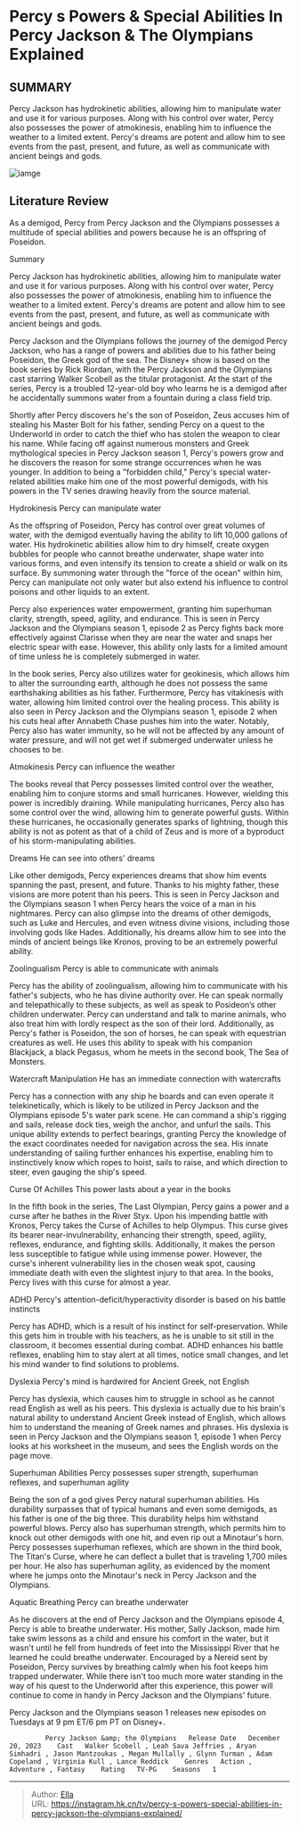 # Percy s Powers &amp; Special Abilities In Percy Jackson &amp; The Olympians Explained


## SUMMARY 



  Percy Jackson has hydrokinetic abilities, allowing him to manipulate water and use it for various purposes.   Along with his control over water, Percy also possesses the power of atmokinesis, enabling him to influence the weather to a limited extent.   Percy&#39;s dreams are potent and allow him to see events from the past, present, and future, as well as communicate with ancient beings and gods.  

![iamge](https://static1.srcdn.com/wordpress/wp-content/uploads/2023/12/img_8064.JPG)

## Literature Review
As a demigod, Percy from Percy Jackson and the Olympians possesses a multitude of special abilities and powers because he is an offspring of Poseidon.





Summary

  Percy Jackson has hydrokinetic abilities, allowing him to manipulate water and use it for various purposes.   Along with his control over water, Percy also possesses the power of atmokinesis, enabling him to influence the weather to a limited extent.   Percy&#39;s dreams are potent and allow him to see events from the past, present, and future, as well as communicate with ancient beings and gods.  







Percy Jackson and the Olympians follows the journey of the demigod Percy Jackson, who has a range of powers and abilities due to his father being Poseidon, the Greek god of the sea. The Disney&#43; show is based on the book series by Rick Riordan, with the Percy Jackson and the Olympians cast starring Walker Scobell as the titular protagonist. At the start of the series, Percy is a troubled 12-year-old boy who learns he is a demigod after he accidentally summons water from a fountain during a class field trip.

Shortly after Percy discovers he&#39;s the son of Poseidon, Zeus accuses him of stealing his Master Bolt for his father, sending Percy on a quest to the Underworld in order to catch the thief who has stolen the weapon to clear his name. While facing off against numerous monsters and Greek mythological species in Percy Jackson season 1, Percy&#39;s powers grow and he discovers the reason for some strange occurrences when he was younger. In addition to being a &#34;forbidden child,&#34; Percy&#39;s special water-related abilities make him one of the most powerful demigods, with his powers in the TV series drawing heavily from the source material.





 Hydrokinesis 
Percy can manipulate water
         

As the offspring of Poseidon, Percy has control over great volumes of water, with the demigod eventually having the ability to lift 10,000 gallons of water. His hydrokinetic abilities allow him to dry himself, create oxygen bubbles for people who cannot breathe underwater, shape water into various forms, and even intensify its tension to create a shield or walk on its surface. By summoning water through the &#34;force of the ocean&#34; within him, Percy can manipulate not only water but also extend his influence to control poisons and other liquids to an extent.

Percy also experiences water empowerment, granting him superhuman clarity, strength, speed, agility, and endurance. This is seen in Percy Jackson and the Olympians season 1, episode 2 as Percy fights back more effectively against Clarisse when they are near the water and snaps her electric spear with ease. However, this ability only lasts for a limited amount of time unless he is completely submerged in water.




In the book series, Percy also utilizes water for geokinesis, which allows him to alter the surrounding earth, although he does not possess the same earthshaking abilities as his father. Furthermore, Percy has vitakinesis with water, allowing him limited control over the healing process. This ability is also seen in Percy Jackson and the Olympians season 1, episode 2 when his cuts heal after Annabeth Chase pushes him into the water. Notably, Percy also has water immunity, so he will not be affected by any amount of water pressure, and will not get wet if submerged underwater unless he chooses to be.



 Atmokinesis 
Percy can influence the weather
          

The books reveal that Percy possesses limited control over the weather, enabling him to conjure storms and small hurricanes. However, wielding this power is incredibly draining. While manipulating hurricanes, Percy also has some control over the wind, allowing him to generate powerful gusts. Within these hurricanes, he occasionally generates sparks of lightning, though this ability is not as potent as that of a child of Zeus and is more of a byproduct of his storm-manipulating abilities.






 Dreams 
He can see into others&#39; dreams
          

Like other demigods, Percy experiences dreams that show him events spanning the past, present, and future. Thanks to his mighty father, these visions are more potent than his peers. This is seen in Percy Jackson and the Olympians season 1 when Percy hears the voice of a man in his nightmares. Percy can also glimpse into the dreams of other demigods, such as Luke and Hercules, and even witness divine visions, including those involving gods like Hades. Additionally, his dreams allow him to see into the minds of ancient beings like Kronos, proving to be an extremely powerful ability.



 Zoolingualism 
Percy is able to communicate with animals
          




Percy has the ability of zoolingualism, allowing him to communicate with his father&#39;s subjects, who he has divine authority over. He can speak normally and telepathically to these subjects, as well as speak to Posideon’s other children underwater. Percy can understand and talk to marine animals, who also treat him with lordly respect as the son of their lord. Additionally, as Percy&#39;s father is Poseidon, the son of horses, he can speak with equestrian creatures as well. He uses this ability to speak with his companion Blackjack, a black Pegasus, whom he meets in the second book, The Sea of Monsters.



 Watercraft Manipulation 
He has an immediate connection with watercrafts
          

Percy has a connection with any ship he boards and can even operate it telekinetically, which is likely to be utilized in Percy Jackson and the Olympians episode 5&#39;s water park scene. He can command a ship&#39;s rigging and sails, release dock ties, weigh the anchor, and unfurl the sails. This unique ability extends to perfect bearings, granting Percy the knowledge of the exact coordinates needed for navigation across the sea. His innate understanding of sailing further enhances his expertise, enabling him to instinctively know which ropes to hoist, sails to raise, and which direction to steer, even gauging the ship&#39;s speed.






 Curse Of Achilles 
This power lasts about a year in the books
          

In the fifth book in the series, The Last Olympian, Percy gains a power and a curse after he bathes in the River Styx. Upon his impending battle with Kronos, Percy takes the Curse of Achilles to help Olympus. This curse gives its bearer near-invulnerability, enhancing their strength, speed, agility, reflexes, endurance, and fighting skills. Additionally, it makes the person less susceptible to fatigue while using immense power. However, the curse&#39;s inherent vulnerability lies in the chosen weak spot, causing immediate death with even the slightest injury to that area. In the books, Percy lives with this curse for almost a year.



 ADHD 
Percy&#39;s attention-deficit/hyperactivity disorder is based on his battle instincts
         




Percy has ADHD, which is a result of his instinct for self-preservation. While this gets him in trouble with his teachers, as he is unable to sit still in the classroom, it becomes essential during combat. ADHD enhances his battle reflexes, enabling him to stay alert at all times, notice small changes, and let his mind wander to find solutions to problems.



 Dyslexia 
Percy&#39;s mind is hardwired for Ancient Greek, not English
          

Percy has dyslexia, which causes him to struggle in school as he cannot read English as well as his peers. This dyslexia is actually due to his brain&#39;s natural ability to understand Ancient Greek instead of English, which allows him to understand the meaning of Greek names and phrases. His dyslexia is seen in Percy Jackson and the Olympians season 1, episode 1 when Percy looks at his worksheet in the museum, and sees the English words on the page move.






 Superhuman Abilities 
Percy possesses super strength, superhuman reflexes, and superhuman agility
          

Being the son of a god gives Percy natural superhuman abilities. His durability surpasses that of typical humans and even some demigods, as his father is one of the big three. This durability helps him withstand powerful blows. Percy also has superhuman strength, which permits him to knock out other demigods with one hit, and even rip out a Minotaur&#39;s horn. Percy possesses superhuman reflexes, which are shown in the third book, The Titan&#39;s Curse, where he can deflect a bullet that is traveling 1,700 miles per hour. He also has superhuman agility, as evidenced by the moment where he jumps onto the Minotaur&#39;s neck in Percy Jackson and the Olympians.



 Aquatic Breathing 
Percy can breathe underwater
         




As he discovers at the end of Percy Jackson and the Olympians episode 4, Percy is able to breathe underwater. His mother, Sally Jackson, made him take swim lessons as a child and ensure his comfort in the water, but it wasn&#39;t until he fell from hundreds of feet into the Mississippi River that he learned he could breathe underwater. Encouraged by a Nereid sent by Poseidon, Percy survives by breathing calmly when his foot keeps him trapped underwater. While there isn&#39;t too much more water standing in the way of his quest to the Underworld after this experience, this power will continue to come in handy in Percy Jackson and the Olympians&#39; future.



Percy Jackson and the Olympians season 1 releases new episodes on Tuesdays at 9 pm ET/6 pm PT on Disney&#43;.




             Percy Jackson &amp; the Olympians   Release Date   December 20, 2023    Cast   Walker Scobell , Leah Sava Jeffries , Aryan Simhadri , Jason Mantzoukas , Megan Mullally , Glynn Turman , Adam Copeland , Virginia Kull , Lance Reddick    Genres   Action , Adventure , Fantasy    Rating   TV-PG    Seasons   1       





---

> Author: [Ella](https://instagram.hk.cn/)  
> URL: https://instagram.hk.cn/tv/percy-s-powers-special-abilities-in-percy-jackson-the-olympians-explained/  

